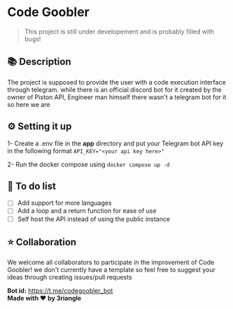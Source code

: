 # Code Goobler

> This project is still under developement and is probably filled with bugs!

## 📚 Description

The project is supposed to provide the user with a code execution interface through telegram. while there is an official discord bot for it created by the owner of Piston API, Engineer man himself there wasn't a telegram bot for it so here we are

## ⚙️ Setting it up

1- Create a .env file in the **app** directory and put your Telegram bot API key in the following format
`API_KEY="<your api key here>"`

2- Run the docker compose using `docker compose up -d`

## 🎯 To do list

- [ ] Add support for more languages
- [ ] Add a loop and a return function for ease of use
- [ ] Self host the API instead of using the public instance

## ⭐ Collaboration

We welcome all collaborators to participate in the improvement of Code Goobler! we don't currently have a template so feel free to suggest your ideas through creating issues/pull requests

**Bot id:** https://t.me/codegoobler_bot <br>
**Made with ❤️ by 3riangle**
